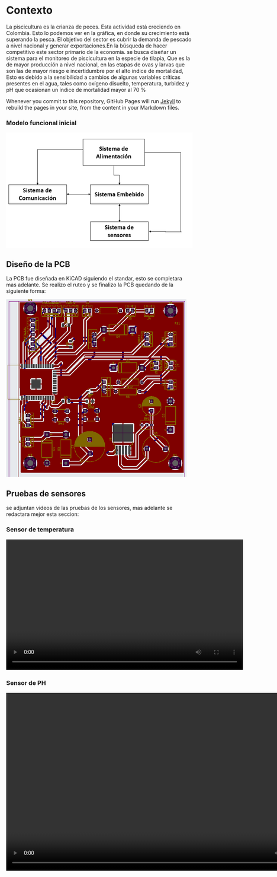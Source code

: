 #  Contexto

La piscicultura es la crianza de peces. Esta actividad está creciendo en Colombia. Esto lo podemos ver en la gráfica, en donde su crecimiento está superando la pesca. El objetivo del sector es cubrir la demanda de pescado a nivel nacional y generar exportaciones.En la búsqueda de hacer competitivo este sector primario de la economía. se busca diseñar un sistema para el monitoreo de piscicultura en la especie de tilapia, Que es la de mayor producción a nivel nacional, en las etapas de ovas y larvas que son las de mayor riesgo e incertidumbre por el alto índice de mortalidad, Esto es debido a la sensibilidad a cambios de algunas variables críticas presentes en el agua, tales como oxígeno disuelto, temperatura, turbidez y pH que ocasionan un índice de mortalidad mayor al 70 %

Whenever you commit to this repository, GitHub Pages will run [Jekyll](https://jekyllrb.com/) to rebuild the pages in your site, from the content in your Markdown files.

### Modelo funcional inicial


<img src="Imagenes/Planteamiento.png" >



## Diseño de la PCB

La PCB fue diseñada en KiCAD siguiendo el standar, esto se completara mas adelante.
Se realizo el ruteo y se finalizo la PCB quedando de la siguiente forma:



<img src="Imagenes/PCB.png" >



## Pruebas de sensores
se adjuntan videos de las pruebas de los sensores, mas adelante se redactara mejor esta seccion:

### Sensor de temperatura

<video width="640" height="352" controls>
<source src="Imagenes/Temp_Kish.mp4" type="video/mpeg">
</video>



### Sensor de PH

<video width="854" height="480" controls>
<source src="Imagenes/PH_Juan.mp4" type="video/mpeg">
</video>



